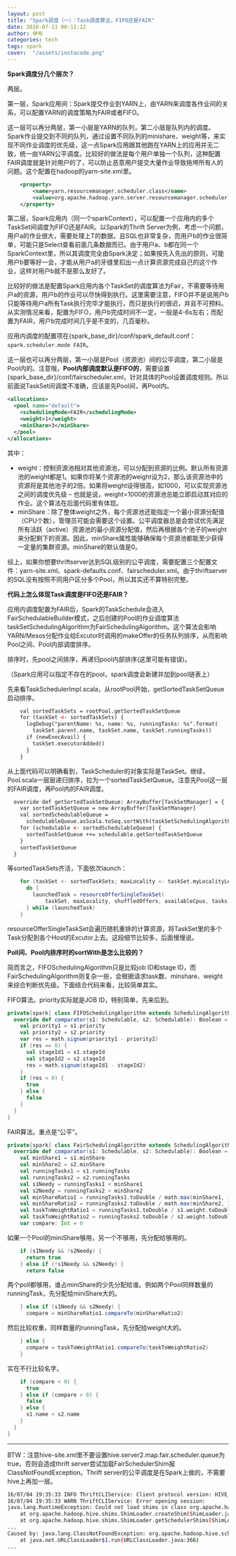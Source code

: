 ```yaml
---
layout: post
title: "Spark调度（一）：Task调度算法，FIFO还是FAIR"
date: 2016-07-11 00:11:12
author: 伊布
categories: tech
tags: spark
cover:  "/assets/instacode.png"
---
```


**Spark调度分几个层次？**

两层。

第一层，Spark应用间：Spark提交作业到YARN上，由YARN来调度各作业间的关系，可以配置YARN的调度策略为FAIR或者FIFO。

这一层可以再分两层，第一小层是YARN的队列，第二小层是队列内的调度。Spark作业提交到不同的队列，通过设置不同队列的minishare、weight等，来实现不同作业调度的优先级，这一点Spark应用跟其他跑在YARN上的应用并无二致，统一由YARN公平调度。比较好的做法是每个用户单独一个队列，这种配置FAIR调度就是针对用户的了，可以防止恶意用户提交大量作业导致拖垮所有人的问题。这个配置在hadoop的yarn-site.xml里。

```xml
    <property>
        <name>yarn.resourcemanager.scheduler.class</name>
        <value>org.apache.hadoop.yarn.server.resourcemanager.scheduler.fair.FairScheduler</value>
    </property>
```

第二层，Spark应用内（同一个sparkContext），可以配置一个应用内的多个TaskSet间调度为FIFO还是FAIR。以Spark的Thrift Server为例，考虑一个问题，用户a的作业很大，需要处理上T的数据，且SQL也非常复杂，而用户b的作业很简单，可能只是Select查看前面几条数据而已。由于用户a、b都在同一个SparkContext里，所以其调度完全由Spark决定；如果按先入先出的原则，可能用户b要等好一会，才能从用户a的牙缝里扣出一点计算资源完成自己的这个作业，这样对用户b就不是那么友好了。

比较好的做法是配置Spark应用内各个TaskSet的调度算法为Fair，不需要等待用户a的资源，用户b的作业可以尽快得到执行。这里需要注意，FIFO并不是说用户b只能等待用户a所有Task执行完毕才能执行，而只是执行的很迟，并且不可预料。从实测情况来看，配置为FIFO，用户b完成时间不一定，一般是4-6s左右；而配置为FAIR，用户b完成时间几乎是不变的，几百毫秒。

应用内调度的配置项在{spark_base_dir}/conf/spark_default.conf：`spark.scheduler.mode FAIR`。

这一层也可以再分两层，第一小层是Pool（资源池）间的公平调度，第二小层是Pool内的。注意哦，**Pool内部调度默认是FIFO的**，需要设置{spark_base_dir}/conf/fairscheduler.xml，针对具体的Pool设置调度规则。所以前面说TaskSet间调度不准确，应该是先Pool间，再Pool内。

```xml
<allocations>
  <pool name="default">
    <schedulingMode>FAIR</schedulingMode>
    <weight>1</weight>
    <minShare>3</minShare>
  </pool>
</allocations>

```

其中：


- weight：控制资源池相对其他资源池，可以分配到资源的比例。默认所有资源池的weight都是1。如果你将某个资源池的weight设为2，那么该资源池中的资源将是其他池子的2倍。如果将weight设得很高，如1000，可以实现资源池之间的调度优先级 – 也就是说，weight=1000的资源池总能立即启动其对应的作业。这个算法在后面代码里有体现。
- minShare：除了整体weight之外，每个资源池还能指定一个最小资源分配值（CPU个数），管理员可能会需要这个设置。公平调度器总是会尝试优先满足所有活跃（active）资源池的最小资源分配值，然后再根据各个池子的weight来分配剩下的资源。因此，minShare属性能够确保每个资源池都能至少获得一定量的集群资源。minShare的默认值是0。



综上，如果你想要thriftserver达到SQL级别的公平调度，需要配置三个配置文件：yarn-site.xml、spark-defaults.conf、fairscheduler.xml。由于thriftserver的SQL没有按照不同用户区分多个Pool，所以其实还不算特别完整。


**代码上怎么体现Task调度是FIFO还是FAIR？**

应用内调度配置为FAIR后，Spark的TaskSchedule会进入FairSchedulableBuilder模式，之后创建的Pool的作业调度算法taskSetSchedulingAlgorithm为FairSchedulingAlgorithm。这个算法会影响YARN/Mesos分配作业给Excutor时调用的makeOffer的任务队列排序，从而影响Pool之间、Pool内部调度排序。

排序时，先pool之间排序，再递归pool内部排序(这里可能有错误)。

（Spark应用可以指定不存在的pool，spark调度会新建并加到pool链表上）

先来看TaskSchedulerImpl.scala，从rootPool开始，getSortedTaskSetQueue启动排序。

```xml
    val sortedTaskSets = rootPool.getSortedTaskSetQueue
    for (taskSet <- sortedTaskSets) {
      logDebug("parentName: %s, name: %s, runningTasks: %s".format(
        taskSet.parent.name, taskSet.name, taskSet.runningTasks))
      if (newExecAvail) {
        taskSet.executorAdded()
      }
    }
```

从上面代码可以明确看到，TaskScheduler的对象实际是TaskSet。继续，Pool.scala一层层递归排序，拉为一个sortedTaskSetQueue。注意先Pool这一层的FAIR调度，再Pool内的FAIR调度。

```xml
  override def getSortedTaskSetQueue: ArrayBuffer[TaskSetManager] = {
    var sortedTaskSetQueue = new ArrayBuffer[TaskSetManager]
    val sortedSchedulableQueue =
      schedulableQueue.asScala.toSeq.sortWith(taskSetSchedulingAlgorithm.comparator)
    for (schedulable <- sortedSchedulableQueue) {
      sortedTaskSetQueue ++= schedulable.getSortedTaskSetQueue
    }
    sortedTaskSetQueue
  }
```


等sortedTaskSets齐活，下面依次launch：


```scala
    for (taskSet <- sortedTaskSets; maxLocality <- taskSet.myLocalityLevels) {
      do {
        launchedTask = resourceOfferSingleTaskSet(
            taskSet, maxLocality, shuffledOffers, availableCpus, tasks)
      } while (launchedTask)
    }
```


resourceOfferSingleTaskSet会遍历随机重排的计算资源，将TaskSet里的多个Task分配到各个Host的Excutor上去。这段细节比较多，后面慢慢说。

**Poll间、Pool内排序时的sortWith是怎么比较的？**

简而言之，FIFOSchedulingAlgorithm只是比较job ID和stage ID，而FairSchedulingAlgorithm则复杂一些，会根据请求task数、minshare、weight来综合判断优先级。下面结合代码来看，比较简单其实。

FIFO算法。priority实际就是JOB ID，特别简单，先来后到。

```scala
private[spark] class FIFOSchedulingAlgorithm extends SchedulingAlgorithm {
  override def comparator(s1: Schedulable, s2: Schedulable): Boolean = {
    val priority1 = s1.priority
    val priority2 = s2.priority
    var res = math.signum(priority1 - priority2)
    if (res == 0) {
      val stageId1 = s1.stageId
      val stageId2 = s2.stageId
      res = math.signum(stageId1 - stageId2)
    }
    if (res < 0) {
      true
    } else {
      false
    }
  }
}
```

FAIR算法。重点是“公平”。


```scala
private[spark] class FairSchedulingAlgorithm extends SchedulingAlgorithm {
  override def comparator(s1: Schedulable, s2: Schedulable): Boolean = {
    val minShare1 = s1.minShare
    val minShare2 = s2.minShare
    val runningTasks1 = s1.runningTasks
    val runningTasks2 = s2.runningTasks
    val s1Needy = runningTasks1 < minShare1
    val s2Needy = runningTasks2 < minShare2
    val minShareRatio1 = runningTasks1.toDouble / math.max(minShare1, 1.0).toDouble
    val minShareRatio2 = runningTasks2.toDouble / math.max(minShare2, 1.0).toDouble
    val taskToWeightRatio1 = runningTasks1.toDouble / s1.weight.toDouble
    val taskToWeightRatio2 = runningTasks2.toDouble / s2.weight.toDouble
    var compare: Int = 0
```

如果一个Pool的miniShare够用，另一个不够用，先分配给够用的。

```scala
    if (s1Needy && !s2Needy) {
      return true
    } else if (!s1Needy && s2Needy) {
      return false
```

两个poll都够用，谁占miniShare的少先分配给谁。例如两个Pool同样数量的runningTask，先分配给miniShare大的。

```scala
    } else if (s1Needy && s2Needy) {
      compare = minShareRatio1.compareTo(minShareRatio2)
```

然后比较权重，同样数量的runningTask，先分配给weight大的。

```scala
    } else {
      compare = taskToWeightRatio1.compareTo(taskToWeightRatio2)
    }

```

实在不行比较名字。

```scala
    if (compare < 0) {
      true
    } else if (compare > 0) {
      false
    } else {
      s1.name < s2.name
    }
  }
}
```



---

BTW：注意hive-site.xml里不要设置hive.server2.map.fair.scheduler.queue为true，否则会造成thrift server尝试加载FairSchedulerShim报ClassNotFoundException。Thrift server的公平调度是在Spark上做的，不需要hive上再加一层。


```bash
16/07/04 19:35:33 INFO ThriftCLIService: Client protocol version: HIVE_CLI_SERVICE_PROTOCOL_V8
16/07/04 19:35:33 WARN ThriftCLIService: Error opening session:
java.lang.RuntimeException: Could not load shims in class org.apache.hadoop.hive.schshim.FairSchedulerShim
	at org.apache.hadoop.hive.shims.ShimLoader.createShim(ShimLoader.java:149)
	at org.apache.hadoop.hive.shims.ShimLoader.getSchedulerShims(ShimLoader.java:133)
...
Caused by: java.lang.ClassNotFoundException: org.apache.hadoop.hive.schshim.FairSchedulerShim
	at java.net.URLClassLoader$1.run(URLClassLoader.java:366)
...
```